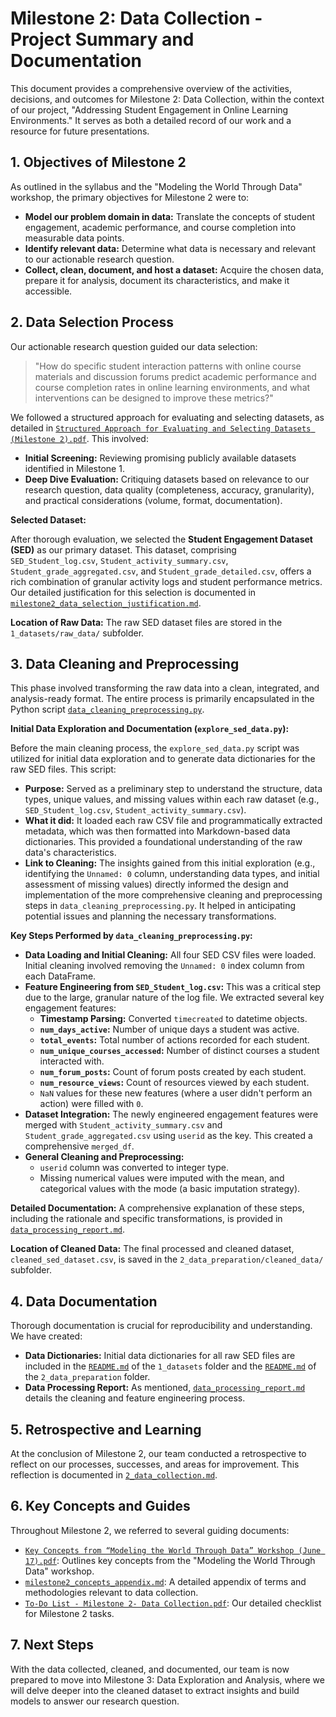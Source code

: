 # Milestone 2: Data Collection - Project Summary and Documentation

This document provides a comprehensive overview of the activities, decisions, and
outcomes for Milestone 2: Data Collection, within the context of our project,
"Addressing Student Engagement in Online Learning Environments." It serves as
both a detailed record of our work and a resource for future presentations.

## 1. Objectives of Milestone 2

As outlined in the syllabus and the "Modeling the World Through Data" workshop,
the primary objectives for Milestone 2 were to:

* **Model our problem domain in data:** Translate the concepts of student
  engagement, academic performance, and course completion into measurable data
  points.
* **Identify relevant data:** Determine what data is necessary and relevant to
  our actionable research question.
* **Collect, clean, document, and host a dataset:** Acquire the chosen data,
  prepare it for analysis, document its characteristics, and make it accessible.

## 2. Data Selection Process

Our actionable research question guided our data selection:

> "How do specific student interaction patterns with online course materials and
> discussion forums predict academic performance and course completion rates in
> online learning environments, and what interventions can be designed to improve
> these metrics?"

We followed a structured approach for evaluating and selecting datasets, as
detailed in
[`Structured Approach for Evaluating and Selecting Datasets (Milestone 2).pdf`](../../notes/milestones/milestone_2/Structured%20Approach%20for%20Evaluating%20and%20Selecting%20Datasets%20(Milestone%202).pdf).
This involved:

* **Initial Screening:** Reviewing promising publicly available datasets
  identified in Milestone 1.
* **Deep Dive Evaluation:** Critiquing datasets based on relevance to our
  research question, data quality (completeness, accuracy, granularity), and
  practical considerations (volume, format, documentation).

**Selected Dataset:**

After thorough evaluation, we selected the **Student Engagement Dataset (SED)**
as our primary dataset. This dataset, comprising `SED_Student_log.csv`,
`Student_activity_summary.csv`, `Student_grade_aggregated.csv`, and
`Student_grade_detailed.csv`, offers a rich combination of granular activity logs
and student performance metrics. Our detailed justification for this selection is
documented in
[`milestone2_data_selection_justification.md`](../../1_datasets/milestone2_data_selection_justification.md).

**Location of Raw Data:** The raw SED dataset files are stored in the
`1_datasets/raw_data/` subfolder.

## 3. Data Cleaning and Preprocessing

This phase involved transforming the raw data into a clean, integrated, and
analysis-ready format. The entire process is primarily encapsulated in the Python
script
[`data_cleaning_preprocessing.py`](../../2_data_preparation/data_cleaning_preprocessing.py).

**Initial Data Exploration and Documentation (`explore_sed_data.py`):**

Before the main cleaning process, the `explore_sed_data.py` script was utilized
for initial data exploration and to generate data dictionaries for the raw SED
files. This script:

* **Purpose:** Served as a preliminary step to understand the structure, data
  types, unique values, and missing values within each raw dataset (e.g.,
  `SED_Student_log.csv`, `Student_activity_summary.csv`).
* **What it did:** It loaded each raw CSV file and programmatically extracted
  metadata, which was then formatted into Markdown-based data dictionaries. This
  provided a foundational understanding of the raw data's characteristics.
* **Link to Cleaning:** The insights gained from this initial exploration (e.g.,
  identifying the `Unnamed: 0` column, understanding data types, and initial
  assessment of missing values) directly informed the design and implementation
  of the more comprehensive cleaning and preprocessing steps in
  `data_cleaning_preprocessing.py`. It helped in anticipating potential issues
  and planning the necessary transformations.

**Key Steps Performed by `data_cleaning_preprocessing.py`:**

* **Data Loading and Initial Cleaning:** All four SED CSV files were loaded.
  Initial cleaning involved removing the `Unnamed: 0` index column from each
  DataFrame.
* **Feature Engineering from `SED_Student_log.csv`:** This was a critical step
  due to the large, granular nature of the log file. We extracted several key
  engagement features:
  * **Timestamp Parsing:** Converted `timecreated` to datetime objects.
  * **`num_days_active`:** Number of unique days a student was active.
  * **`total_events`:** Total number of actions recorded for each student.
  * **`num_unique_courses_accessed`:** Number of distinct courses a student
    interacted with.
  * **`num_forum_posts`:** Count of forum posts created by each student.
  * **`num_resource_views`:** Count of resources viewed by each student.
  * `NaN` values for these new features (where a user didn't perform an action)
    were filled with `0`.
* **Dataset Integration:** The newly engineered engagement features were merged
  with `Student_activity_summary.csv` and `Student_grade_aggregated.csv` using
  `userid` as the key. This created a comprehensive `merged_df`.
* **General Cleaning and Preprocessing:**
  * `userid` column was converted to integer type.
  * Missing numerical values were imputed with the mean, and categorical values
    with the mode (a basic imputation strategy).

**Detailed Documentation:** A comprehensive explanation of these steps,
including the rationale and specific transformations, is provided in
[`data_processing_report.md`](../../2_data_preparation/data_processing_report.md).

**Location of Cleaned Data:** The final processed and cleaned dataset,
`cleaned_sed_dataset.csv`, is saved in the
`2_data_preparation/cleaned_data/` subfolder.

## 4. Data Documentation

Thorough documentation is crucial for reproducibility and understanding. We have
created:

* **Data Dictionaries:** Initial data dictionaries for all raw SED files are
  included in the [`README.md`](../../1_datasets/README.md) of the `1_datasets`
  folder and the [`README.md`](../../2_data_preparation/README.md) of the
  `2_data_preparation` folder.
* **Data Processing Report:** As mentioned,
  [`data_processing_report.md`](../../2_data_preparation/data_processing_report.md)
  details the cleaning and feature engineering process.

## 5. Retrospective and Learning

At the conclusion of Milestone 2, our team conducted a retrospective to reflect
on our processes, successes, and areas for improvement. This reflection is
documented in
[`2_data_collection.md`](../../collaboration/retrospectives/2_data_collection.md).

## 6. Key Concepts and Guides

Throughout Milestone 2, we referred to several guiding documents:

* [`Key Concepts from “Modeling the World Through Data” Workshop (June 17).pdf`](../../notes/milestones/milestone_2/Key%20Concepts%20from%20%E2%80%9CModeling%20the%20World%20Through%20Data%E2%80%9D%20Workshop%20(June%2017).pdf):
  Outlines key concepts from the "Modeling the World Through Data" workshop.
* [`milestone2_concepts_appendix.md`](../../notes/milestones/milestone_2/milestone2_concepts_appendix.md):
  A detailed appendix of terms and methodologies relevant to data collection.
* [`To-Do List - Milestone 2- Data Collection.pdf`](../../notes/milestones/milestone_2/To-Do%20List%20-%20Milestone%202-%20Data%20Collection.pdf):
  Our detailed checklist for Milestone 2 tasks.

## 7. Next Steps

With the data collected, cleaned, and documented, our team is now prepared to
move into Milestone 3: Data Exploration and Analysis, where we will delve deeper
into the cleaned dataset to extract insights and build models to answer our
research question.
